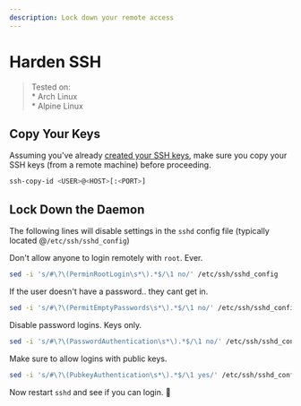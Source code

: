 ```yaml
---
description: Lock down your remote access
---
```


# Harden SSH

> Tested on:  
> \* Arch Linux  
> \* Alpine Linux

## Copy Your Keys

Assuming you've already [created your SSH keys](https://help.github.com/en/github/authenticating-to-github/generating-a-new-ssh-key-and-adding-it-to-the-ssh-agent), make sure you copy your SSH keys \(from a remote machine\) before proceeding.

```bash
ssh-copy-id <USER>@<HOST>[:<PORT>]
```

## Lock Down the Daemon

The following lines will disable settings in the `sshd` config file \(typically located @`/etc/ssh/sshd_config`\)

Don't allow anyone to login remotely with `root`. Ever.

```bash
sed -i 's/#\?\(PerminRootLogin\s*\).*$/\1 no/' /etc/ssh/sshd_config
```

If the user doesn't have a password.. they cant get in.

```bash
sed -i 's/#\?\(PermitEmptyPasswords\s*\).*$/\1 no/' /etc/ssh/sshd_config
```

Disable password logins. Keys only.

```bash
sed -i 's/#\?\(PasswordAuthentication\s*\).*$/\1 no/' /etc/ssh/sshd_config
```

Make sure to allow logins with public keys.

```bash
sed -i 's/#\?\(PubkeyAuthentication\s*\).*$/\1 yes/' /etc/ssh/sshd_config
```

Now restart `sshd` and see if you can login. 🤞



